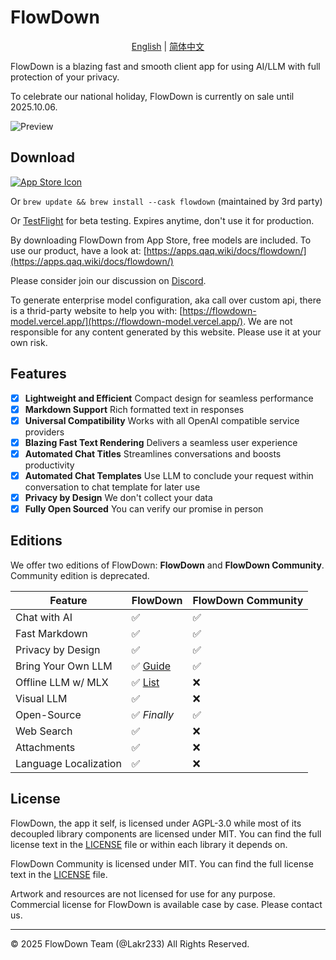 # FlowDown

<p align="center">
  <a href="README.md">English</a> |
  <a href="/Resources/i18n/zh-Hans/README.md">简体中文</a>
</p>

FlowDown is a blazing fast and smooth client app for using AI/LLM with full protection of your privacy.

To celebrate our national holiday, FlowDown is currently on sale until 2025.10.06.

![Preview](./Resources/SCR-PREVIEW.png)

## Download

[![App Store Icon](./Resources/Download_on_the_App_Store_Badge_US-UK_RGB_blk_092917.svg)](https://apps.apple.com/us/app/flowdown-open-fast-ai/id6740553198)

Or `brew update && brew install --cask flowdown` (maintained by 3rd party)

Or [TestFlight](https://testflight.apple.com/join/StpMeybv) for beta testing. Expires anytime, don't use it for production.

By downloading FlowDown from App Store, free models are included. To use our product, have a look at: [https://apps.qaq.wiki/docs/flowdown/](https://apps.qaq.wiki/docs/flowdown/)

Please consider join our discussion on [Discord](https://discord.gg/UHKMRyJcgc).

To generate enterprise model configuration, aka call over custom api, there is a thrid-party website to help you with: [https://flowdown-model.vercel.app/](https://flowdown-model.vercel.app/). We are not responsible for any content generated by this website. Please use it at your own risk.

## Features

- [x] **Lightweight and Efficient** Compact design for seamless performance
- [x] **Markdown Support** Rich formatted text in responses
- [x] **Universal Compatibility** Works with all OpenAI compatible service providers
- [x] **Blazing Fast Text Rendering** Delivers a seamless user experience
- [x] **Automated Chat Titles** Streamlines conversations and boosts productivity
- [x] **Automated Chat Templates** Use LLM to conclude your request within conversation to chat template for later use
- [x] **Privacy by Design** We don't collect your data
- [x] **Fully Open Sourced** You can verify our promise in person

## Editions

We offer two editions of FlowDown: **FlowDown** and **FlowDown Community**. Community edition is deprecated.

| **Feature**           | **FlowDown** | **FlowDown Community** |
| --------------------- | ------------ | ---------------------- |
| Chat with AI          | ✅           | ✅                     |
| Fast Markdown         | ✅           | ✅                     |
| Privacy by Design     | ✅           | ✅                     |
| Bring Your Own LLM    | ✅ [Guide](https://apps.qaq.wiki/docs/flowdown/en/documents/advanced_settings/enterprise.html) | ✅ |
| Offline LLM w/ MLX    | ✅ [List](https://apps.qaq.wiki/docs/flowdown/en/documents/quickstart/local_models.html) | ❌ |
| Visual LLM            | ✅           | ❌                     |
| Open-Source           | ✅ *Finally* | ✅                     |
| Web Search            | ✅           | ❌                     |
| Attachments           | ✅           | ❌                     |
| Language Localization | ✅           | ❌                     |

## License

FlowDown, the app it self, is licensed under AGPL-3.0 while most of its decoupled library components are licensed under MIT. You can find the full license text in the [LICENSE](./LICENSE) file or within each library it depends on.

FlowDown Community is licensed under MIT. You can find the full license text in the [LICENSE](./Resources/CommunityEdition/LICENSE) file.

Artwork and resources are not licensed for use for any purpose. Commercial license for FlowDown is available case by case. Please contact us.

---

© 2025 FlowDown Team (@Lakr233) All Rights Reserved.

